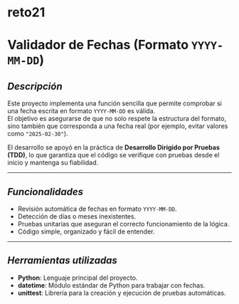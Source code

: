 # reto21

# Validador de Fechas (Formato `YYYY-MM-DD`)

## *Descripción*
Este proyecto implementa una función sencilla que permite comprobar si una fecha escrita en formato `YYYY-MM-DD` es válida.  
El objetivo es asegurarse de que no solo respete la estructura del formato, sino también que corresponda a una fecha real (por ejemplo, evitar valores como `"2025-02-30"`).  

El desarrollo se apoyó en la práctica de **Desarrollo Dirigido por Pruebas (TDD)**, lo que garantiza que el código se verifique con pruebas desde el inicio y mantenga su fiabilidad.  

---

## *Funcionalidades*
- Revisión automática de fechas en formato `YYYY-MM-DD`.  
- Detección de días o meses inexistentes.  
- Pruebas unitarias que aseguran el correcto funcionamiento de la lógica.  
- Código simple, organizado y fácil de entender.  

---

## *Herramientas utilizadas*
- **Python**: Lenguaje principal del proyecto.  
- **datetime**: Módulo estándar de Python para trabajar con fechas.  
- **unittest**: Librería para la creación y ejecución de pruebas automáticas.  

